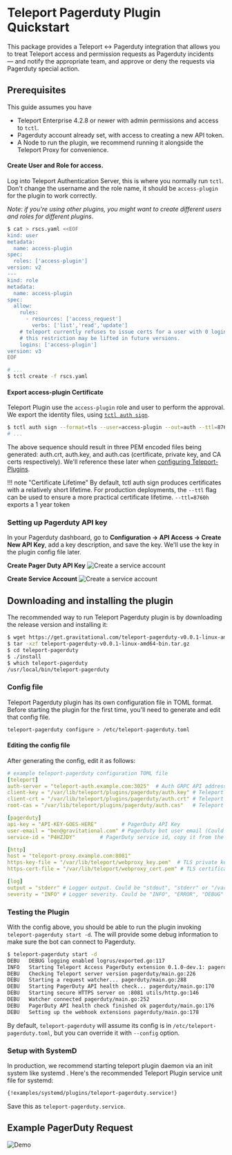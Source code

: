 # Teleport Pagerduty Plugin Quickstart

This package provides a Teleport ↔  Pagerduty integration that allows you to treat Teleport access and permission requests as Pagerduty incidents — and notify the appropriate team, and approve or deny the requests via Pagerduty special action.

## Prerequisites
This guide assumes you have

* Teleport Enterprise 4.2.8 or newer with admin permissions and access to `tctl`.
* Pagerduty account already set, with access to creating a new API token. 
* A Node to run the plugin, we recommend running it alongside the Teleport Proxy for convenience. 

#### Create User and Role for access. 
Log into Teleport Authentication Server, this is where you normally run `tctl`. Don't change the username and the role name, it should be `access-plugin` for the plugin to work correctly.

_Note: if you're using other plugins, you might want to create different users and roles for different plugins_.

```bash
$ cat > rscs.yaml <<EOF
kind: user
metadata:
  name: access-plugin
spec:
  roles: ['access-plugin']
version: v2
---
kind: role
metadata:
  name: access-plugin
spec:
  allow:
    rules:
      - resources: ['access_request']
        verbs: ['list','read','update']
    # teleport currently refuses to issue certs for a user with 0 logins,
    # this restriction may be lifted in future versions.
    logins: ['access-plugin']
version: v3
EOF

# ...
$ tctl create -f rscs.yaml
```

#### Export access-plugin Certificate
Teleport Plugin use the `access-plugin` role and user to perform the approval. We export the identity files, using [`tctl auth sign`](https://gravitational.com/teleport/docs/cli-docs/#tctl-auth-sign).

```bash
$ tctl auth sign --format=tls --user=access-plugin --out=auth --ttl=8760h
# ...
```

The above sequence should result in three PEM encoded files being generated: auth.crt, auth.key, and auth.cas (certificate, private key, and CA certs respectively).  We'll reference these later when [configuring Teleport-Plugins](#configuration-file).

!!! note "Certificate Lifetime"
     By default, tctl auth sign produces certificates with a relatively short lifetime. For production deployments, the `--ttl` flag can be used to ensure a more practical certificate lifetime. `--ttl=8760h` exports a 1 year token

### Setting up Pagerduty API key

In your Pagerduty dashboard, go to **Configuration → API Access → Create New API Key**, add a key description, and save the key. We'll use the key in the plugin config file later.

**Create Pager Duty API Key**
![Create a service account](/img/enterprise/plugins/pagerduty/pagerduty-api-key.png)

**Create Service Account**
![Create a service account](/img/enterprise/plugins/pagerduty/create-new-service-pd.png) 


## Downloading and installing the plugin

The recommended way to run Teleport Pagerduty plugin is by downloading the release version and installing it: 

```bash
$ wget https://get.gravitational.com/teleport-pagerduty-v0.0.1-linux-amd64-bin.tar.gz
$ tar -xzf teleport-pagerduty-v0.0.1-linux-amd64-bin.tar.gz
$ cd teleport-pagerduty
$ ./install
$ which teleport-pagerduty
/usr/local/bin/teleport-pagerduty
```

### Config file
Teleport Pagerduty plugin has its own configuration file in TOML format. Before starting the plugin for the first time, you'll need to generate and edit that config file. 

```bash
teleport-pagerduty configure > /etc/teleport-pagerduty.toml
```

#### Editing the config file
After generating the config, edit it as follows: 

```yaml
# example teleport-pagerduty configuration TOML file
[teleport]
auth-server = "teleport-auth.example.com:3025"  # Auth GRPC API address
client-key = "/var/lib/teleport/plugins/pagerduty/auth.key" # Teleport GRPC client secret key
client-crt = "/var/lib/teleport/plugins/pagerduty/auth.crt" # Teleport GRPC client certificate
root-cas = "/var/lib/teleport/plugins/pagerduty/auth.cas"   # Teleport cluster CA certs

[pagerduty]
api-key = "API-KEY-GOES-HERE"        # PagerDuty API Key
user-email = "ben@gravitational.com" # PagerDuty bot user email (Could be admin email)
service-id = "P4HZJDY"        # PagerDuty service id, copy it from the Pagerduty service URL

[http]
host = "teleport-proxy.example.com:8081"
https-key-file = "/var/lib/teleport/webproxy_key.pem"  # TLS private key
https-cert-file = "/var/lib/teleport/webproxy_cert.pem" # TLS certificate

[log]
output = "stderr" # Logger output. Could be "stdout", "stderr" or "/var/lib/teleport/pagerduty.log"
severity = "INFO" # Logger severity. Could be "INFO", "ERROR", "DEBUG" or "WARN".
```

### Testing the Plugin

With the config above, you should be able to run the plugin invoking 
`teleport-pagerduty start -d`. The will provide some debug information to make sure
the bot can connect to Pagerduty. 

```bash
$ teleport-pagerduty start -d
DEBU   DEBUG logging enabled logrus/exported.go:117
INFO   Starting Teleport Access PagerDuty extension 0.1.0-dev.1: pagerduty/main.go:124
DEBU   Checking Teleport server version pagerduty/main.go:226
DEBU   Starting a request watcher... pagerduty/main.go:288
DEBU   Starting PagerDuty API health check... pagerduty/main.go:170
DEBU   Starting secure HTTPS server on :8081 utils/http.go:146
DEBU   Watcher connected pagerduty/main.go:252
DEBU   PagerDuty API health check finished ok pagerduty/main.go:176
DEBU   Setting up the webhook extensions pagerduty/main.go:178
```

By default, `teleport-pagerduty` will assume its config is in `/etc/teleport-pagerduty.toml`, but you can override it with `--config` option.

### Setup with SystemD
In production, we recommend starting teleport plugin daemon via an init system like systemd . Here's the recommended Teleport Plugin service unit file for systemd: 

```bash
{!examples/systemd/plugins/teleport-pagerduty.service!}
```

Save this as `teleport-pagerduty.service`. 

## Example PagerDuty Request

![Demo](/img/enterprise/plugins/pagerduty/pagerduty-demo.png)